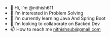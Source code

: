 - 👋 Hi, I’m @nithish611
- 👀 I’m interested in Problem Solving 
- 🌱 I’m currently learning Java And Spring Boot
- 💞️ I’m looking to collaborate on Backed Dev
- 📫 How to reach me nithishsub@gmail.com

<!---
nithish611/nithish611 is a ✨ special ✨ repository because its `README.md` (this file) appears on your GitHub profile.
You can click the Preview link to take a look at your changes.
--->
